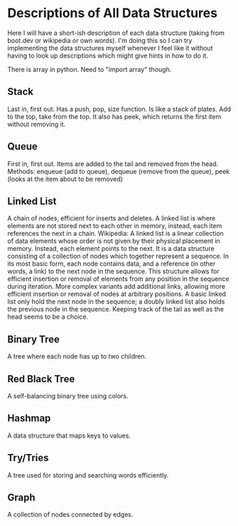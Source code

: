 # Descriptions of All Data Structures

Here I will have a short-ish description of each data structure (taking from boot.dev or wikipedia or own words). I'm doing this so I can try implementing the data structures myself whenever I feel like it without having to look up descriptions which might give hints in how to do it.

There is array in python. Need to "import array" though.

## Stack
Last in, first out.
Has a push, pop, size function. Is like a stack of plates. Add to the top, take from the top.
It also has peek, which returns the first item without removing it.

## Queue
First in, first out.
Items are added to the tail and removed from the head.
Methods: enqueue (add to queue), dequeue (remove from the queue), peek (looks at the item about to be removed)

## Linked List
A chain of nodes, efficient for inserts and deletes.
A linked list is where elements are not stored next to each other in memory, instead, each item references the next in a chain.
Wikipedia: A linked list is a linear collection of data elements whose order is not given by their physical placement in memory. Instead, each element points to the next. It is a data structure consisting of a collection of nodes which together represent a sequence. In its most basic form, each node contains data, and a reference (in other words, a link) to the next node in the sequence. This structure allows for efficient insertion or removal of elements from any position in the sequence during iteration. More complex variants add additional links, allowing more efficient insertion or removal of nodes at arbitrary positions.
A basic linked list only hold the next node in the sequence; a doubly linked list also holds the previous node in the sequence. Keeping track of the tail as well as the head seems to be a choice.

## Binary Tree
A tree where each node has up to two children.

## Red Black Tree
A self-balancing binary tree using colors.

## Hashmap
A data structure that maps keys to values.

## Try/Tries
A tree used for storing and searching words efficiently.

## Graph
A collection of nodes connected by edges.
